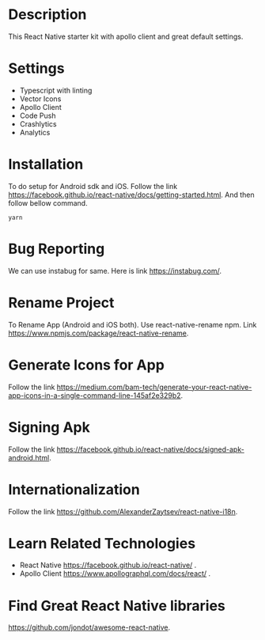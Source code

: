 # Description
 This React Native starter kit with apollo client and great default settings.

# Settings
* Typescript with linting
* Vector Icons
* Apollo Client
* Code Push
* Crashlytics
* Analytics 

# Installation
To do setup for Android sdk and iOS. Follow the link https://facebook.github.io/react-native/docs/getting-started.html. And then follow bellow command.

```
yarn
```
# Bug Reporting 
We can use instabug for same. Here is link https://instabug.com/.

# Rename Project
To Rename App (Android and iOS both). Use react-native-rename npm. Link https://www.npmjs.com/package/react-native-rename.

# Generate Icons for App
Follow the link https://medium.com/bam-tech/generate-your-react-native-app-icons-in-a-single-command-line-145af2e329b2.

# Signing Apk
Follow the link https://facebook.github.io/react-native/docs/signed-apk-android.html.

# Internationalization
Follow the link https://github.com/AlexanderZaytsev/react-native-i18n.

# Learn Related Technologies
* React Native https://facebook.github.io/react-native/ .
* Apollo Client https://www.apollographql.com/docs/react/ .

# Find Great React Native libraries
https://github.com/jondot/awesome-react-native.